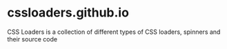 # cssloaders.github.io
CSS Loaders is a collection of different types of CSS loaders, spinners and their source code
